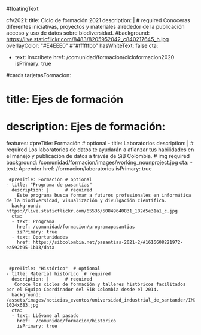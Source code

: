 #floatingText 

cfv2021:
  title: Ciclo de formación 2021
  description: |      # required
    Conoceras diferentes iniciativas, proyectos y materiales alrededor de la publicación acceso y uso de datos sobre biodiversidad.
  #background: https://live.staticflickr.com/8483/8205952042_c840217645_h.jpg
  overlayColor: "#E4EEE0" #"#ffffffbb"
  hasWhiteText: false
  cta:
  - text: Inscríbete
    href: /comunidad/formacion/cicloformacion2020
    isPrimary: true

#cards
tarjetasFormacion:
  # title: Ejes de formación
  # description: Ejes de formación:
    
  features:
      #preTitle:  Formación # optional
    - title: Laboratorios
      description: |      # required
       Los laboratorios de datos te ayudarán a afianzar tus habilidades en el manejo y publicación de datos a través de SiB Colombia.
      # img required
      background: /comunidad/formacion/images/working_nounproject.jpg
      cta:
      - text: Aprender
        href: /formacion/laboratorios
        isPrimary: true

      
     #preTitle: Formación # optional
    - title: "Programa de pasantías"
      description: |      # required
        Este programa busca formar a futuros profesionales en informática de la biodiversidad, visualización y divulgación científica.
      background: https://live.staticflickr.com/65535/50849640831_182d5e31a1_c.jpg
      cta:
      - text: Programa
        href: /comunidad/formacion/programapasantias
        isPrimary: true
      - text: Oportunidades
        href: https://sibcolombia.net/pasantias-2021-2/#1616608221972-ea592b95-1b13/data
        
      
      
     #preTitle: "Histórico"  # optional
    - title: Material histórico  # required
      description: |      # required
       Conoce los ciclos de formación y talleres históricos facilitados por el Equipo Coordinador del SiB Colombia desde el 2014.
      background: /assets/images/noticias_eventos/universidad_industrial_de_santander/IMG_003-1024x683.jpg
      cta:
      - text: LLévame al pasado
        href:  /comunidad/formacion/historico
        isPrimary: true
